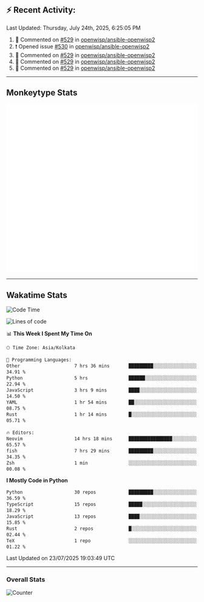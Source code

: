 ## :zap: Recent Activity:
<!--RECENT_ACTIVITY:last_update-->
Last Updated: Thursday, July 24th, 2025, 6:25:05 PM
<!--RECENT_ACTIVITY:last_update_end-->
<!--RECENT_ACTIVITY:start-->
1. 💬 Commented on [#529](https://github.com/openwisp/ansible-openwisp2/pull/529#discussion_r2223388402) in [openwisp/ansible-openwisp2](https://github.com/openwisp/ansible-openwisp2)<br>
2. ❗️ Opened issue [#530](https://github.com/openwisp/ansible-openwisp2/issues/530) in [openwisp/ansible-openwisp2](https://github.com/openwisp/ansible-openwisp2)<br>
3. 💬 Commented on [#529](https://github.com/openwisp/ansible-openwisp2/pull/529#discussion_r2217349845) in [openwisp/ansible-openwisp2](https://github.com/openwisp/ansible-openwisp2)<br>
4. 💬 Commented on [#529](https://github.com/openwisp/ansible-openwisp2/pull/529#discussion_r2217349717) in [openwisp/ansible-openwisp2](https://github.com/openwisp/ansible-openwisp2)<br>
5. 💬 Commented on [#529](https://github.com/openwisp/ansible-openwisp2/pull/529#discussion_r2217342438) in [openwisp/ansible-openwisp2](https://github.com/openwisp/ansible-openwisp2)<br>
<!--RECENT_ACTIVITY:end-->

---

## Monkeytype Stats
<a href="https://monkeytype.com/profile/dhanus">
  <img src="https://raw.githubusercontent.com/Dhanus3133/Dhanus3133/monkeytype/monkeytype-lb.svg" alt="Monkeytype Profile" />
</a>

---

## Wakatime Stats
<!--START_SECTION:waka-->
![Code Time](http://img.shields.io/badge/Code%20Time-2%2C865%20hrs%2016%20mins-blue)

![Lines of code](https://img.shields.io/badge/From%20Hello%20World%20I%27ve%20Written-4.8%20million%20lines%20of%20code-blue)

📊 **This Week I Spent My Time On** 

```text
🕑︎ Time Zone: Asia/Kolkata

💬 Programming Languages: 
Other                    7 hrs 36 mins       █████████░░░░░░░░░░░░░░░░   34.91 % 
Python                   5 hrs               ██████░░░░░░░░░░░░░░░░░░░   22.94 % 
JavaScript               3 hrs 9 mins        ████░░░░░░░░░░░░░░░░░░░░░   14.50 % 
YAML                     1 hr 54 mins        ██░░░░░░░░░░░░░░░░░░░░░░░   08.75 % 
Rust                     1 hr 14 mins        █░░░░░░░░░░░░░░░░░░░░░░░░   05.71 % 

🔥 Editors: 
Neovim                   14 hrs 18 mins      ████████████████░░░░░░░░░   65.57 % 
fish                     7 hrs 29 mins       █████████░░░░░░░░░░░░░░░░   34.35 % 
Zsh                      1 min               ░░░░░░░░░░░░░░░░░░░░░░░░░   00.08 % 
```

**I Mostly Code in Python** 

```text
Python                   30 repos            █████████░░░░░░░░░░░░░░░░   36.59 % 
TypeScript               15 repos            █████░░░░░░░░░░░░░░░░░░░░   18.29 % 
JavaScript               13 repos            ████░░░░░░░░░░░░░░░░░░░░░   15.85 % 
Rust                     2 repos             █░░░░░░░░░░░░░░░░░░░░░░░░   02.44 % 
TeX                      1 repo              ░░░░░░░░░░░░░░░░░░░░░░░░░   01.22 % 
```




 Last Updated on 23/07/2025 19:03:49 UTC
<!--END_SECTION:waka-->
---

### Overall Stats

<img src="https://moe-counter.glitch.me/get/@Dhanus3133?theme=asoul" alt="Counter" />

